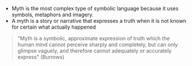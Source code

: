 - Myth is the most complex type of symbolic language because it uses symbols, metaphors and imagery. 
- A myth is a story or narrative that expresses a truth when it is not known for certain what actually happened 
> "Myth is a symbolic, approximate expression of truth which the human mind cannot perceive sharply and completely, but can only glimpse vaguely, and therefore cannot adequately or accurately express" (Burrows) 